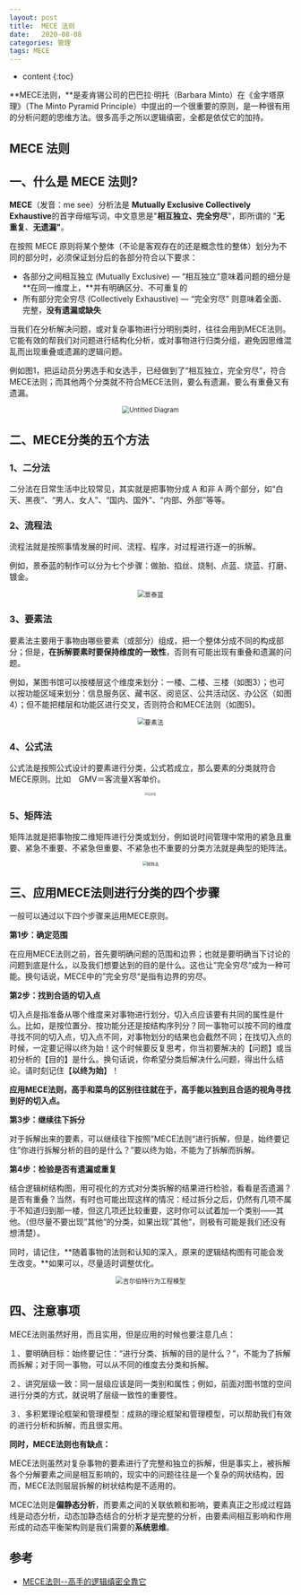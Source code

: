 ```yaml
---
layout: post
title:  MECE 法则
date:   2020-08-08
categories: 管理
tags: MECE
---
```

* content
{:toc}


**MECE法则，**是麦肯锡公司的巴巴拉·明托（Barbara Minto）在《金字塔原理》（The Minto Pyramid Principle）中提出的一个很重要的原则，是一种很有用的分析问题的思维方法。很多高手之所以逻辑缜密，全都是依仗它的加持。











## MECE 法则

## 一、什么是 MECE 法则?

**MECE**（发音：me see）分析法是 **Mutually Exclusive Collectively Exhaustive**的首字母缩写词，中文意思是"**相互独立、完全穷尽**"，即所谓的 "**无重复**、**无遗漏"**。

在按照 MECE 原则将某个整体（不论是客观存在的还是概念性的整体）划分为不同的部分时，必须保证划分后的各部分符合以下要求：

- 各部分之间相互独立 (Mutually Exclusive) — “相互独立”意味着问题的细分是**在同一维度上，**并有明确区分、不可重复的
- 所有部分完全穷尽 (Collectively Exhaustive) — “完全穷尽” 则意味着全面、完整，**没有遗漏或缺失**

当我们在分析解决问题，或对复杂事物进行分明别类时，往往会用到MECE法则。它能有效的帮我们对问题进行结构化分析，或对事物进行归类分组，避免因思维混乱而出现重叠或遗漏的逻辑问题。

例如图1，把运动员分男选手和女选手，已经做到了“相互独立，完全穷尽”，符合MECE法则；而其他两个分类就不符合MECE法则，要么有遗漏，要么有重叠又有遗漏。

<center><img src="https://raw.githubusercontent.com/HG1227/image/master/img_tuchuang/20200808143839.png" alt="Untitled Diagram" style="zoom:80%;" /></center>

## 二、MECE分类的五个方法

### 1、二分法

二分法在日常生活中比较常见，其实就是把事物分成 A 和非 A 两个部分，如“白天、黑夜”、“男人、女人”、“国内、国外”、“内部、外部”等等。

### 2、流程法

流程法就是按照事情发展的时间、流程、程序，对过程进行逐一的拆解。

例如，景泰蓝的制作可以分为七个步骤：做胎、掐丝、烧制、点蓝、烧蓝、打磨、镀金。

<center><img src="https://raw.githubusercontent.com/HG1227/image/master/img_tuchuang/20200808143848.png" alt="景泰蓝" style="zoom:80%;" /></center>

### 3、要素法

要素法主要用于事物由哪些要素（或部分）组成，把一个整体分成不同的构成部分；但是，**在拆解要素时要保持维度的一致性**，否则有可能出现有重叠和遗漏的问题。

例如，某图书馆可以按楼层这个维度来划分：一楼、二楼、三楼（如图3）；也可以按功能区域来划分：信息服务区、藏书区、阅览区、公共活动区、办公区（如图4）；但不能把楼层和功能区进行交叉，否则符合和MECE法则（如图5)。

<center><img src="https://raw.githubusercontent.com/HG1227/image/master/img_tuchuang/20200808143856.png" alt="要素法" style="zoom:80%;" /></center>



### 4、公式法

公式法是按照公式设计的要素进行分类，公式若成立，那么要素的分类就符合MECE原则。比如　GMV＝客流量X客单价。

<center><img src="https://raw.githubusercontent.com/HG1227/image/master/img_tuchuang/20200808143905.png" alt="公式法" style="zoom: 33%;" /></center>

### 5、矩阵法

矩阵法就是把事物按二维矩阵进行分类或划分，例如说时间管理中常用的紧急且重要、紧急不重要、不紧急但重要、不紧急也不重要的分类方法就是典型的矩阵法。

<center><img src="https://raw.githubusercontent.com/HG1227/image/master/img_tuchuang/20200808143916.png" alt="矩阵法" style="zoom:50%;" /></center>

## 三、应用MECE法则进行分类的四个步骤

一般可以通过以下四个步骤来运用MECE原则。

**第1步：确定范围**

在应用MECE法则之前，首先要明确问题的范围和边界；也就是要明确当下讨论的问题到底是什么，以及我们想要达到的目的是什么。这也让”完全穷尽“成为一种可能。换句话说，MECE中的”完全穷尽“是指有边界的穷尽。

**第2步：找到合适的切入点**

切入点是指准备从哪个维度来对事物进行划分，切入点应该要有共同的属性是什么。比如，是按位置分、按功能分还是按结构序列分？同一事物可以按不同的维度寻找不同的切入点，切入点不同，对事物划分的结果也会截然不同；在找切入点的时候，一定要记得以终为始！这个时候要反复思考，你当初要解决的【问题】或当初分析的【目的】是什么。换句话说，你希望分类后解决什么问题，得出什么结论。请时刻记住【**以终为始**】！

**应用MECE法则，高手和菜鸟的区别往往就在于，高手能以独到且合适的视角寻找到好的切入点。**

**第3步：继续往下拆分**

对于拆解出来的要素，可以继续往下按照”MECE法则“进行拆解，但是，始终要记住”你进行拆解分析的目的是什么？”要以终为始，不能为了拆解而拆解。

**第4步：检验是否有遗漏或重复**

结合逻辑树结构图，用可视化的方式对分类拆解的结果进行检验，看看是否遗漏？是否有重叠？当然，有时也可能出现这样的情况：经过拆分之后，仍然有几项不属于不知道归到那一楼，但这几项还比较重要，这时你可以试着加一个类别——其他。（但尽量不要出现”其他“的分类，如果出现”其他“，则极有可能是我们还没有想清楚）。

同时，请记住，**随着事物的法则和认知的深入，原来的逻辑结构图有可能会发生改变。**如果可以，尽量适时调整优化。

<center><img src="https://raw.githubusercontent.com/HG1227/image/master/img_tuchuang/20200808143922.png" alt="吉尔伯特行为工程模型" style="zoom:80%;" /></center>

## 四、注意事项

MECE法则虽然好用，而且实用，但是应用的时候也要注意几点：

１、要明确目标：始终要记住：“进行分类、拆解的目的是什么？”，不能为了拆解而拆解；对于同一事物，可以从不同的维度去分类和拆解。

２、讲究层级一致：同一层级应该是同一类别和属性；例如，前面对图书馆的空间进行分类的方式，就说明了层级一致性的重要性。

３、多积累理论框架和管理模型：成熟的理论框架和管理模型，可以帮助我们有效的进行分析和拆解，而且很实用。

**同时，MECE法则也有缺点：**

MECE法则虽然对复杂事物的要素进行了完整和独立的拆解，但是事实上，被拆解各个分解要素之间是相互影响的，现实中的问题往往是一个复杂的网状结构，因而，MECE法则层层拆解的树状结构是不适用的。

MCEC法则是**偏静态分析**，而要素之间的关联依赖和影响，要素真正之形成过程路线是动态分析，动态加静态结合的分析才是完整的分析，由要素间相互影响和作用形成的动态平衡架构则是我们需要的**系统思维**。







## 参考

- <a href="https://www.yinxiang.com/everhub/note/3b694a3c-6149-4d26-bf50-0bbbac37c30e" target="">MECE法则--高手的逻辑缜密全靠它</a> 